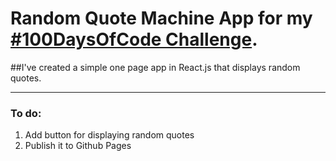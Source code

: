 # Random Quote Machine App for my [#100DaysOfCode Challenge](https://github.com/izabelka/100-days-of-code).

##I've created a simple one page app in React.js that displays random quotes.

-----
### To do:
1. Add button for displaying random quotes
2. Publish it to Github Pages

